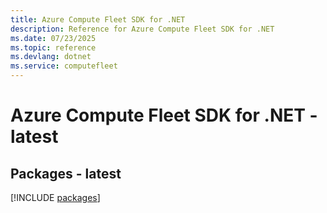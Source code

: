 ```yaml
---
title: Azure Compute Fleet SDK for .NET
description: Reference for Azure Compute Fleet SDK for .NET
ms.date: 07/23/2025
ms.topic: reference
ms.devlang: dotnet
ms.service: computefleet
---
```

# Azure Compute Fleet SDK for .NET - latest
## Packages - latest
[!INCLUDE [packages](compute-fleet-index.md)]